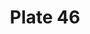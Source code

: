 ---
flag: 
order: '34'
pid: '46'
an: '6'
title: Plate 46
rev_year: 
_date: 28 juin 1798
caption: Manches courtes relevée avec des glans sur les manches de satin, rosette
  sur le devant de la robe. Sac à ouvrage. Tivoli 30 Prairial
translation: short sleeves held up with ? on the satin sleeves, bow on the front of
  the dress. work bag. Tivoli 30 Prairial
student: Sarah Bigler
keywords: sac à ouvrage
column: 
flag_translation: 
permalink: /plates/46
layout: plate-page
---